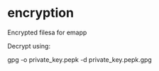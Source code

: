 # encryption
Encrypted filesa for emapp

Decrypt using:

gpg -o private_key.pepk -d private_key.pepk.gpg
